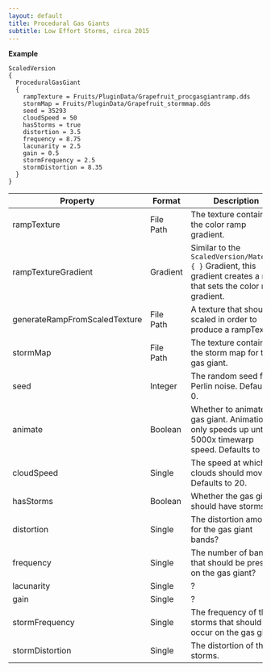 ```yaml
---
layout: default
title: Procedural Gas Giants
subtitle: Low Effort Storms, circa 2015
---
```


**Example**
```
ScaledVersion
{
  ProceduralGasGiant
  {
    rampTexture = Fruits/PluginData/Grapefruit_procgasgiantramp.dds
    stormMap = Fruits/PluginData/Grapefruit_stormmap.dds
    seed = 35293
    cloudSpeed = 50
    hasStorms = true
    distortion = 3.5
    frequency = 8.75
    lacunarity = 2.5
    gain = 0.5
    stormFrequency = 2.5
    stormDistortion = 8.35
  }
}
```

|Property|Format|Description|
|--------|------|-----------|
|rampTexture|File Path|The texture containing the color ramp gradient.|
|rampTextureGradient|Gradient|Similar to the `ScaledVersion/Material { }` Gradient, this gradient creates a ramp that sets the color ramp gradient.|
|generateRampFromScaledTexture|File Path|A texture that should be scaled in order to produce a rampTexture.|
|stormMap|File Path|The texture containing the storm map for the gas giant.|
|seed|Integer|The random seed for Perlin noise. Defaults to 0.|
|animate|Boolean|Whether to animate the gas giant. Animation only speeds up until 5000x timewarp speed. Defaults to `true`.|
|cloudSpeed|Single|The speed at which the clouds should move. Defaults to 20.|
|hasStorms|Boolean|Whether the gas giant should have storms.|
|distortion|Single|The distortion amount for the gas giant bands?|
|frequency|Single|The number of bands that should be present on the gas giant?|
|lacunarity|Single|?|
|gain|Single|?|
|stormFrequency|Single|The frequency of the storms that should occur on the gas giant.|
|stormDistortion|Single|The distortion of the storms.|